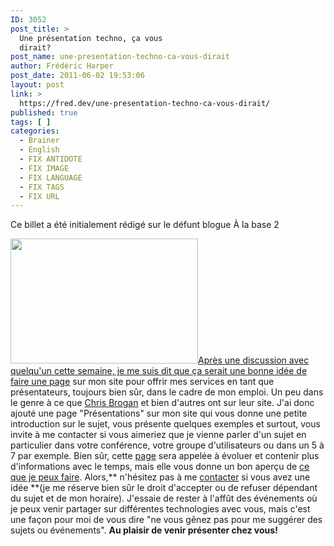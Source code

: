 ```yaml
---
ID: 3052
post_title: >
  Une présentation techno, ça vous
  dirait?
post_name: une-presentation-techno-ca-vous-dirait
author: Frédéric Harper
post_date: 2011-06-02 19:53:06
layout: post
link: >
  https://fred.dev/une-presentation-techno-ca-vous-dirait/
published: true
tags: [ ]
categories:
  - Brainer
  - English
  - FIX ANTIDOTE
  - FIX IMAGE
  - FIX LANGUAGE
  - FIX TAGS
  - FIX URL
---
```

<div id="deadblog">
  Ce billet a été initialement rédigé sur le défunt blogue À la base 2
</div>

[<img title="5696626004_da48200164_o" src="http://fred.dev/wp-content/uploads/2011/06/5696626004_da48200164_o.jpg" alt="" width="300" height="200" />Après une discussion avec quelqu'un cette semaine, je me suis dit que ça serait une bonne idée de faire une ][1]<a href="https://alabase2.com/presentations/" target="_blank" rel="noopener noreferrer">page</a> sur mon site pour offrir mes services en tant que présentateurs, toujours bien sûr, dans le cadre de mon emploi. Un peu dans le genre à ce que <a href="https://www.chrisbrogan.com/connect/" target="_blank" rel="noopener noreferrer">Chris Brogan</a> et bien d'autres ont sur leur site. J'ai donc ajouté une page "Présentations" sur mon site qui vous donne une petite introduction sur le sujet, vous présente quelques exemples et surtout, vous invite à me contacter si vous aimeriez que je vienne parler d'un sujet en particulier dans votre conférence, votre groupe d'utilisateurs ou dans un 5 à 7 par exemple.
Bien sûr, cette <a href="https://alabase2.com/presentations/" target="_blank" rel="noopener noreferrer">page</a> sera appelée à évoluer et contenir plus d'informations avec le temps, mais elle vous donne un bon aperçu de <a href="https://alabase2.com/presentations/" target="_blank" rel="noopener noreferrer">ce que je peux faire</a>. Alors,** n'hésitez pas à me <a href="https://fred.dev/contact/" target="_blank" rel="noopener noreferrer">contacter</a> si vous avez une idée **(je me réserve bien sûr le droit d'accepter ou de refuser dépendant du sujet et de mon horaire). J'essaie de rester à l'affût des événements où je peux venir partager sur différentes technologies avec vous, mais c'est une façon pour moi de vous dire "ne vous gênez pas pour me suggérer des sujets ou événements". **Au plaisir de venir présenter chez vous!**

 [1]: http://fred.dev/wp-content/uploads/2011/06/5696626004_da48200164_o.jpg